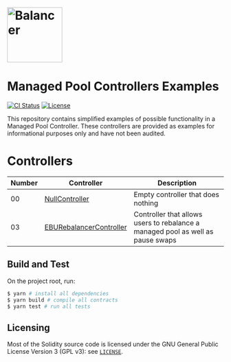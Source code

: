 # <img src="logo.svg" alt="Balancer" height="128px">

# Managed Pool Controllers Examples

[![CI Status](https://github.com/orbcollective/mpc-examples/workflows/CI/badge.svg)](https://github.com/orbcollective/mpc-examples/actions)
[![License](https://img.shields.io/badge/License-GPLv3-green.svg)](https://www.gnu.org/licenses/gpl-3.0)

This repository contains simplified examples of possible functionality in a Managed Pool Controller. These controllers are provided as examples for informational purposes only and have not been audited.

# Controllers
| Number | Controller      | Description |
| ----------- | ----------- | ----------- |
| 00 | [NullController](./pkg/mpc-examples/contracts/00-null-controller/README.md) | Empty controller that does nothing |
| 03 | [EBURebalancerController](./pkg/mpc-examples/contracts/03-ebu-rebalancer/README.md) | Controller that allows users to rebalance a managed pool as well as pause swaps |

## Build and Test

On the project root, run:

```bash
$ yarn # install all dependencies
$ yarn build # compile all contracts
$ yarn test # run all tests
```

## Licensing

Most of the Solidity source code is licensed under the GNU General Public License Version 3 (GPL v3): see [`LICENSE`](./LICENSE).